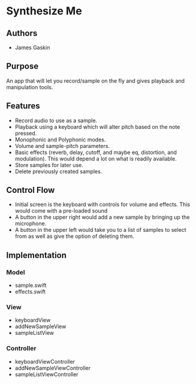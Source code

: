 # Synthesize Me
## Authors
- James Gaskin

## Purpose
An app that will let you record/sample on the fly and gives playback and manipulation tools.
## Features
- Record audio to use as a sample.
- Playback using a keyboard which will alter pitch based on the note pressed.
- Monophonic and Polyphonic modes.
- Volume and sample-pitch parameters.
- Basic effects (reverb, delay, cutoff, and maybe eq, distortion, and modulation). This would depend a lot on what is readily available.
- Store samples for later use.
- Delete previously created samples.

## Control Flow
- Initial screen is the keyboard with controls for volume and effects. This would come with a pre-loaded sound
- A button in the upper right would add a new sample by bringing up the microphone.
- A button in the upper left would take you to a list of samples to select from as well as give the option of deleting them.

## Implementation
### Model
- sample.swift
- effects.swift

### View
- keyboardView
- addNewSampleView
- sampleListView

### Controller
- keyboardViewController
- addNewSampleViewController
- sampleListViewController
